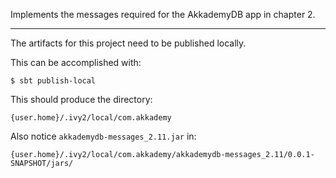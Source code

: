 Implements the messages required for the AkkademyDB app in chapter 2.

***

The artifacts for this project need to be published locally.

This can be accomplished with:

`$ sbt publish-local`

This should produce the directory:

`{user.home}/.ivy2/local/com.akkademy`

Also notice `akkademydb-messages_2.11.jar` in:

`{user.home}/.ivy2/local/com.akkademy/akkademydb-messages_2.11/0.0.1-SNAPSHOT/jars/`
